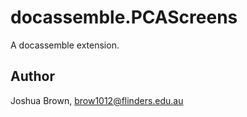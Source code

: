 # docassemble.PCAScreens

A docassemble extension.

## Author

Joshua Brown, brow1012@flinders.edu.au

